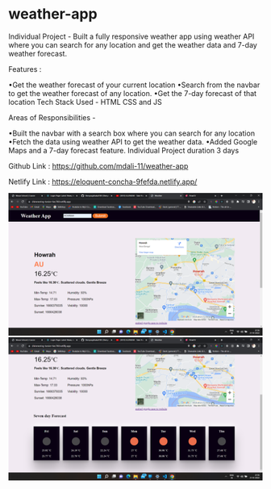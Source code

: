 # weather-app

Individual Project - Built a fully responsive weather app using weather API where you can search for any location and get the weather data and 7-day weather forecast.

Features :

•Get the weather forecast of your current location 
•Search from the navbar to get the weather forecast of any location.
•Get the 7-day forecast of that location
Tech Stack Used - HTML CSS and JS

Areas of Responsibilities -

•Built the navbar with a search box where you can search for any location
•Fetch the data using weather API to get the weather data.
•Added Google Maps and a 7-day forecast feature.
Individual Project duration 3 days


Github Link : https://github.com/mdali-11/weather-app

Netlify Link : https://eloquent-concha-9fefda.netlify.app/

<img src="https://github.com/mdali-11/weather-app/blob/main/weather/pics/Screenshot%20(13131).png?raw=true" alt="wass1" />
<img src="https://github.com/mdali-11/weather-app/blob/main/weather/pics/Screenshot%20(13132).png?raw=true" alt="wass1" />

